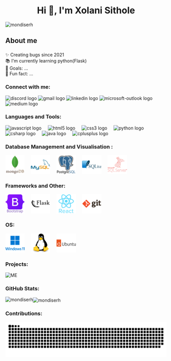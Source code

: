 <h1 align="center">Hi 👋, I'm Xolani Sithole</h1>
<p align="left"> <img src="https://komarev.com/ghpvc/?username=mondiserh&label=Profile%20views&color=0e75b6&style=flat" alt="mondiserh" /> </p>
<h2 align="left">About me</h2>

###

<p align="left">✨ Creating bugs since 2021<br>📚 I'm currently learning  python(Flask) <br>🎯 Goals: ...<br>🎲 Fun fact: ...</p>

###



<h3 align="left">Connect with me:</h3>
<div align="left">
  <img src="https://img.shields.io/static/v1?message=Discord&logo=discord&label=&color=7289DA&logoColor=white&labelColor=&style=for-the-badge" height="35" alt="discord logo"  />
  <img src="https://img.shields.io/static/v1?message=Gmail&logo=gmail&label=&color=D14836&logoColor=white&labelColor=&style=for-the-badge" height="35" alt="gmail logo"  />
  <img src="https://img.shields.io/static/v1?message=LinkedIn&logo=linkedin&label=&color=0077B5&logoColor=white&labelColor=&style=for-the-badge" height="35" alt="linkedin logo"  />
  <img src="https://img.shields.io/static/v1?message=Outlook&logo=microsoft-outlook&label=&color=0078D4&logoColor=white&labelColor=&style=for-the-badge" height="35" alt="microsoft-outlook logo"  />
  <img src="https://img.shields.io/static/v1?message=Medium&logo=medium&label=&color=12100E&logoColor=white&labelColor=&style=for-the-badge" height="35" alt="medium logo"  />
</div>


<h3 align="left">Languages and Tools:</h3>

<div align="left">
  <img src="https://cdn.jsdelivr.net/gh/devicons/devicon/icons/javascript/javascript-original.svg" height="30" alt="javascript logo"  />
  <img width="12" />
  <img src="https://cdn.jsdelivr.net/gh/devicons/devicon/icons/html5/html5-original.svg" height="30" alt="html5 logo"  />
  <img width="12" />
  <img src="https://cdn.jsdelivr.net/gh/devicons/devicon/icons/css3/css3-original.svg" height="30" alt="css3 logo"  />
  <img width="12" />
  <img src="https://cdn.jsdelivr.net/gh/devicons/devicon/icons/python/python-original.svg" height="30" alt="python logo"  />
  <img width="12" />
  <img src="https://cdn.jsdelivr.net/gh/devicons/devicon/icons/csharp/csharp-original.svg" height="30" alt="csharp logo"  />
  <img width="12" />
  <img src="https://cdn.jsdelivr.net/gh/devicons/devicon/icons/java/java-original.svg" height="30" alt="java logo"  />
  <img width="12" />
  <img src="https://cdn.jsdelivr.net/gh/devicons/devicon/icons/cplusplus/cplusplus-original.svg" height="30" alt="cplusplus logo"  />
</div>

<h3 align="left">Database Management and Visualisation :</h3>
<div align="left">
  <img src="https://github.com/devicons/devicon/blob/master/icons/mongodb/mongodb-original-wordmark.svg" height="60" alt="javascript logo"  />
  <img width="12" />
  <img src="https://github.com/devicons/devicon/blob/master/icons/mysql/mysql-original-wordmark.svg" height="60" alt="html5 logo"  />
  <img width="12" />
  <img src="https://github.com/devicons/devicon/blob/master/icons/postgresql/postgresql-original-wordmark.svg" height="60" alt="css3 logo"  />
  <img width="12" />
  <img src="https://github.com/devicons/devicon/blob/master/icons/sqlite/sqlite-original-wordmark.svg" height="60" alt="python logo"  />
  <img width="12" />
  <img src="https://github.com/devicons/devicon/blob/master/icons/microsoftsqlserver/microsoftsqlserver-line-wordmark.svg" height="60" alt="csharp logo"  />
</div>


<h3 align="left">Frameworks and Other:</h3>
<div align="left">
  <img src="https://github.com/devicons/devicon/blob/master/icons/bootstrap/bootstrap-original-wordmark.svg" height="60" alt="javascript logo"  />
  <img width="12" />
  <img src="https://github.com/devicons/devicon/blob/master/icons/flask/flask-original-wordmark.svg" height="60" alt="html5 logo"  />
  <img width="12" />
  <img src="https://github.com/devicons/devicon/blob/master/icons/react/react-original-wordmark.svg" height="60" alt="css3 logo"  />
  <img width="12" />
  <img src="https://github.com/devicons/devicon/blob/master/icons/git/git-original-wordmark.svg" height="60" alt="python logo"  />
  <img width="12" />
  </div>
  
<h3 align="left"> OS:</h3>
<div align="left">
  <img src="https://github.com/devicons/devicon/blob/master/icons/windows11/windows11-original-wordmark.svg" height="60" alt="javascript logo"  />
  <img width="12" />
  <img src="https://github.com/devicons/devicon/blob/master/icons/linux/linux-original.svg" height="60" alt="html5 logo"  />
  <img width="12" />
  <img src="https://github.com/devicons/devicon/blob/master/icons/ubuntu/ubuntu-original-wordmark.svg" height="60" alt="css3 logo"  />
  <img width="12" />
</div>


<h3 align="left"> Projects:</h3>

<p align="center"></p>
<img width="70%" src="" alt="ME"/>

<h3 align="left">GitHub Stats:</h3>
<p></p>
<p><img align="left" src="https://github-readme-stats.vercel.app/api/top-langs?username=mondiserh&show_icons=true&locale=en&layout=compact" alt="mondiserh" /></p>
<p><img align="center" src="https://github-readme-streak-stats.herokuapp.com/?user=mondiserh&" alt="mondiserh" /></p>


<h3 align="left">Contributions:</h3>

  <p align="center">
    <img src="https://raw.githubusercontent.com/Platane/snk/output/github-contribution-grid-snake.svg" alt="snake" />
  </p>
